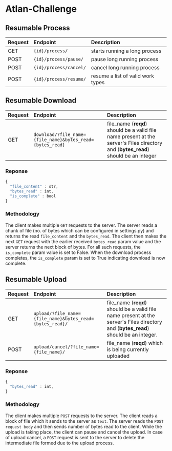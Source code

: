 # Atlan-Challenge

## Resumable Process

Request | Endpoint      | Description                       |
|:-----------|:----------------------------------------------------------------|:----------------------------------|
|GET | `{id}/process/`        | starts running a long process |
|POST | `{id}/process/pause/` | pause long running process |
|POST | `{id}/process/cancel/` | cancel long running process |
|POST | `{id}/process/resume/` | resume a list of valid work types |



## Resumable Download

Request | Endpoint                                                               | Description                       |
|:-----------|:------------------------------------------------------------------|:----------------------------------|
|GET | `download/?file_name={file_name}&bytes_read={bytes_read}` | file_name (**reqd**) should be a valid file name present at the server's Files directory and (**bytes_read**) should be an integer  |

### Reponse

```javascript
{
  "file_content" : str,
  "bytes_read" : int,
  "is_complete" : bool
}
```

### Methodology
The client makes multiple `GET` requests to the server. The server reads a chunk of file (no. of bytes which can be configured in settings.py) and returns the read `file_content` and the `bytes_read`. The client then makes the next `GET` request with the earlier received `bytes_read` param value and the server returns the next block of bytes. For all such requests, the `is_complete` param value is set to False. When the download process completes, the `is_complete` param is set to True indicating download is now complete.


## Resumable Upload

Request | Endpoint                                                               | Description                       |
|:-----------|:---------------------------------------------------------------------|:----------------------------------|
|GET | `upload/?file_name={file_name}&bytes_read={bytes_read}/` | file_name (**reqd**) should be a valid file name present at the server's Files directory and (**bytes_read**) should be an integer.  |
|POST | `upload/cancel/?file_name={file_name}/` | file_name (**reqd**) which is being currently uploaded  |

### Reponse

```javascript
{
  "bytes_read" : int,
}
```

### Methodology
The client makes multiple `POST` requests to the server. The client reads a block of file which it sends to the server as `text`. The server reads the `POST request body` and then sends number of bytes read to the client. While the upload is taking place, the client can pause and cancel the upload. In case of upload cancel, a `POST` request is sent to the server to delete the intermediate file formed due to the upload process.
